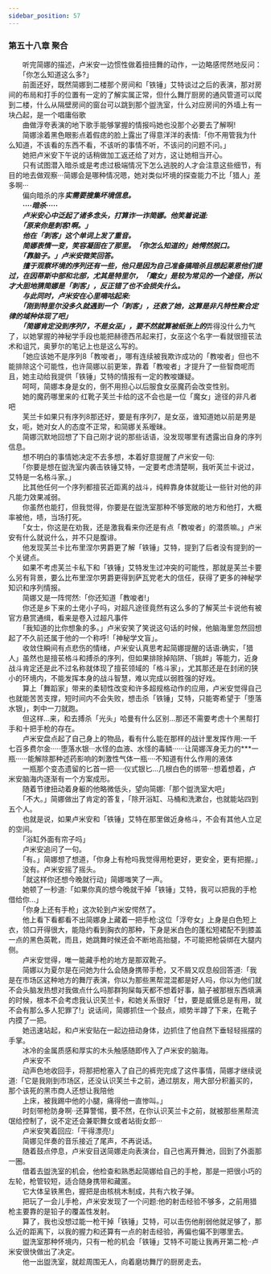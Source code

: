 ```yaml
---
sidebar_position: 57
---
```

### 第五十八章 聚合  


　　听完简娜的描述，卢米安一边惯性做着扭扭舞的动作，一边略感愕然地反问：  
　　「你怎么知道这么多?」  
　　前面还好，既然简娜到二楼那个房间和「铁锤」艾特谈过之后的表演，那对房间的布局和打手的位置有一定的了解实属正常，但什么舞厅厨房的通风管道可以爬到二楼，什么从隔壁房间的窗台可以跳到那个盥洗室，什么对应房间的外墙上有一块凸起，是一个唱庸俗歌  
　　曲做浮夸表演的地下歌手能够掌握的情报吗她也没那个必要去了解啊!  
　　简娜涂着黑色眼影点着假痣的脸上露出了得意洋洋的表情:「你不用管我为什么知道，不该看的东西不看，不该听的事情不听，不该问的问题不问。」  
　　她把卢米安下午说的话稍做加工返还给了对方，这让她相当开心。  
　　只有试图潜入暗杀或是考虑过极端情况下怎么逃脱的人才会注意这些细节，有目的地去做观察···简娜会是哪种情况嗯，她对类似坏境的探查能力不比「猎人」差多啊···  
　　偏向暗杀的序***实需要搜集坏境信息。  
　　····暗杀·····  
　　卢米安心中泛起了诸多念头，打算诈一诈简娜。他笑着说道:  
　　「原来你是刺客!啊。」  
　　他在「刺客」这个单词上发了重音。  
　　简娜表情一变，笑容凝固在了那里。「你怎么知道的」她愕然脱口。  
　　「靠脑子。」卢米安微笑回答。  
　　擅于观察坏境的序列还有一些，他只是因为自己准备搞暗杀且想起莱恩他们提过，在因蒂斯中部和北部，尤其是特里尔，「麾女」是较为常见的一个途径，所以才大胆地猜简娜是「刺客」，反正错了也不会损失什么。  
　　与此同时，卢米安在心里嘀咕起来:  
　　「刚到特里尔没多久就遇到一个「刺客」，还救了她，这算是非凡特性聚合定律的域种体现了吧」  
　　「简娜肯定没到序列7，不是女巫」，要不然就算被纸张上的***弄得没什么力气了，以她掌握的神秘学手段也能把赫德西吊起来打，女巫这个名字一看就很擅苌法术和诅咒，奥萝尔的笔记上也是这么写的。  
　　「她应该她不是序列8「教唆者」，哪有连续被我欺诈成功的「教唆者」但也不能排除这个可能性，也许简娜以前更笨，靠着「教唆者」才提升了一些智商呢而且，她主动给我提供「铁锤」艾特的情报有一定的教唆嫌疑。  
　　呵呵，简娜本身是女的，倒不用担心以后服食女巫魔药会改变性别。  
　　她的魔药哪里来的·红靴子芙兰卡给的这不会也是一位「魔女」途径的非凡者吧  
　　芙兰卡如果只有序列8那还好，要是有序列7，是女巫，谁知道她以前是男是女，呃，她对女人的态度不正常，和简娜关系暧昧。  
　　简娜沉默地回想了下自己刚才说的那些话语，没发现哪里有透露出自身的序列信息。  
　　想不明白的事情她决定不去多想，本着好意提醒了卢米安一句:  
　　「你要是想在盥洗室内袭击铁锤艾特，一定要考虑清楚啊，我听芙兰卡说过，艾特是一名格斗家。」  
　　比其他任何一个序列都擅苌近距离的战斗，纯粹靠身体就能让一些针对他的非凡能力效果减弱。  
　　你虽然也能打，但我觉得，你要是在盥洗室那种不够宽敞的地方和他打，大概率被他，啧，当场打死。  
　　「女士，你这是在劝我，还是激我看来你还是有点「教唆者」的潜质嘛。」卢米安有什么就说什么，并不只是腹诽。  
　　他发现芙兰卡比布里涅尔男爵更了解「铁锤」艾特，提到了后者没有提到的一个关键点。  
　　如果不考虑芙兰卡私下和「铁锤」艾特发生过冲突的可能性，那就是芙兰卡要么另有背景，要么比布里涅尔男爵更得到萨瓦党老大的信任，获得了更多的神秘学知识和序列情报。  
　　简娜又是一阵愕然:「你还知道「教唆者!」  
　　你还是乡下来的土佬小子吗，对超凡途径竟然有这么多的了解芙兰卡说他有被官方悬赏通缉，看来是卷入过超凡事件  
　　「我知道的比你想象的多。」卢米安笑了笑说这句话的时候，他脑海里忽然回想起了不久前还属于他的一个称呼!「神秘学文盲」。  
　　收敛住瞬间有点悲伤的情绪，卢米安认真思考起简娜提醒的话语:确实，「猎人」虽然也是擅苌格斗和搏杀的序列，但如果排除掉陷阱、「挑衅」等能力，近身战斗肯定还是此不过名称就体现了擅苌领域的「格斗家」，尤其那还是在封闭的狭小的环境内，不能发挥本身的战斗智慧，难以完成以弱胜强的好戏。  
　　算上「舞蹈家」带来的柔韧性改变和许多超规格动作的应用，卢米安觉得自己也就能苦苦支撑，短时间内不会失败，想击杀「铁锤」艾特，只能寄希望于「堕落水银」，刺中一刀就跑。  
　　但这样…来，和去搏杀「光头」哈曼有什么区别…那还不需要考虑十个黑帮打手和十把手枪的存在。  
　　卢米安盘点起了自己身上的物品，看有什么能在那样的战计里发挥作用:一千七百多费尔金·····堕落水银···水怪的血液、水怪的毒鳞······让简娜浑身无力的***一瓶······能解除那种述药影响的刺激性气体一瓶····不知道有什么作用的液体  
　　一瓶那个变态遗留的匕首一把·····仪式银匕...几根白色的绑带···想着想着，卢米安脑海内逐渐有一个方案成形。  
　　随着节律扭动着身躯的他略微低头，望向简娜:「那个盥洗室大吧」  
　　「不大。」简娜做出了肯定的答复，「除开浴缸、马桶和洗漱台，也就能站四到五个人。  
　　也就是说，如果卢米安和「铁锤」艾特在那里做近身格斗，不会有其他人立足的空间。  
　　「浴缸外面有帘子吗」  
　　卢米安追问了一句。  
　　「有。」简娜想了想道，「你身上有枪吗我觉得用枪更好，更安全，更有把握。」  
　　没有。卢米安摇了摇头。  
　　「就这样你还想今晚就行动」简娜嗤笑了一声。  
　　她顿了一秒道:「如果你真的想今晚就干掉「铁锤」艾特，我可以把我的手枪借给你…」  
　　「你身上还有手枪」这次轮到卢米安愕然了。  
　　他上看下看都看不出简娜身上藏着一把手枪:这位「浮夸女」上身是白色短上衣，领口开得很大，能隐约看到胸衣的那种，下身是米白色的蓬松短裙配不到膝盖一点的黑色英靴，而且，她跳舞时候还会不断地高抬腿，不可能把枪袋绑在大腿内侧。  
　　卢米安觉得，唯一能藏手枪的地方是那双靴子。  
　　简娜以为夏尔是在问她为什么会随身携带手枪，又不屑又叹息般回答道:「我是在市场区这种地方的舞厅表演，你以为那些黑帮混混都是好人吗，你以为他们就不会头脑发热想对我做点什么吗那群狗屎每天都不想着好事，脑子被那根东西填满的时候，根本不会考虑我认识芙兰卡，和她关系很好「廿，要是威慑总是有用，就不会有那么多人犯罪了!」说话间，简娜抓住一个鼓点，顺势半蹲了下来，在靴子内摸了一把。  
　　她迅速站起，和卢米安贴在一起边扭动身体，边抓住了他自然下垂轻轻摇摆的手掌。  
　　冰冷的金属质感和厚实的木头触感随即传入了卢米安的脑海。  
　　卢米安不  
　　动声色地收回手，将那把枪塞入了自己的裤兜完成了这件事情，简娜才继续说道:「它是我刚到市场区，还没认识芙兰卡之前，通过朋友，用大部分积蓄买的，那个该死的黑市商人还想让我陪他  
　　上床，被我踢中他的小腿，痛得他一直惨叫。」  
　　时刻带枪防身啊··还算警惕，要不然，在你认识芙兰卡之前，就被那些黑帮流氓给控制了，说不定还会兼职舞女或者站街女郎···  
　　卢米安笑着回应:「干得漂亮!」  
　　简娜见伴奏的音乐接近了尾声，不再说话。  
　　随着鼓点停息，卢米安目送简娜走向表演台，自己也离开舞池，回到了外面那一圈。  
　　借着去盥洗室的机会，他检查和熟悉起简娜给自己的手枪，那是一把很小巧的左轮，枪管较短，适合随身携带和藏匿。  
　　它大体呈铁黑色，握把是由核桃木制成，共有六枚子弹。  
　　把玩了一会儿手枪，卢米安发现了一个问题:他的射击经验不够多，之前用猎枪主要靠的是铅子的覆盖性发射。  
　　算了，我也没想过能一枪干掉「铁锤」艾特，可以击伤他削弱他就足够了，那么近的距离下，以我的握力和还算有一点的射击经验，再偏也偏不到哪里去。  
　　盥洗室那种怀境内，只有一枪的机会「铁锤」艾特不可能让我再开第二枪··卢米安很快做出了决定。  
　　他一出盥洗室，就趁周围无人，向着磨坊舞厅的厨房走去。  
